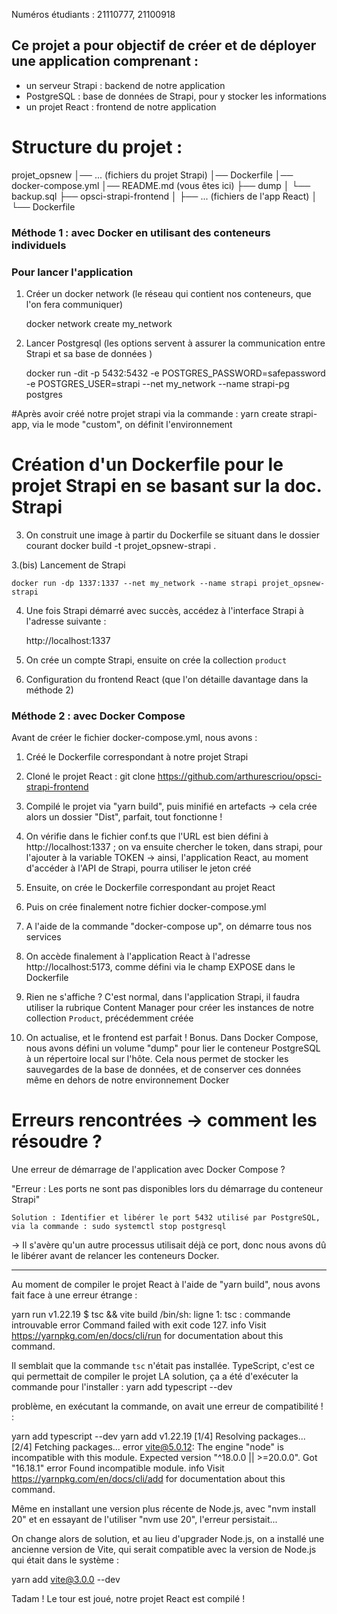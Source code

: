 Numéros étudiants : 21110777, 21100918


## Ce projet a pour objectif de créer et de déployer une application comprenant : 
- un serveur Strapi : backend de notre application
- PostgreSQL : base de données de Strapi, pour y stocker les informations
- un projet React : frontend de notre application

# Structure du projet :

projet_opsnew
│── ... (fichiers du projet Strapi)
│── Dockerfile
│── docker-compose.yml
│── README.md (vous êtes ici)
├── dump
│   └── backup.sql
├── opsci-strapi-frontend
│   ├── ... (fichiers de l'app React)
│   └── Dockerfile


### Méthode 1 : avec Docker en utilisant des conteneurs individuels

### Pour lancer l'application

1. Créer un docker network (le réseau qui contient nos conteneurs, que l'on fera communiquer)

    docker network create my_network
    
2. Lancer Postgresql (les options servent à assurer la communication entre Strapi et sa base de données )

    docker run -dit -p 5432:5432 -e
    POSTGRES_PASSWORD=safepassword -e
    POSTGRES_USER=strapi --net
    my_network --name strapi-pg postgres
    
#Après avoir créé notre projet strapi via la commande : yarn create strapi-app, via le mode "custom", on définit l'environnement

# Création d'un Dockerfile pour le projet Strapi en se basant sur la doc. Strapi

3. On construit une image à partir du Dockerfile se situant dans le dossier courant
    docker build -t projet_opsnew-strapi .

    
3.(bis) Lancement de Strapi

    docker run -dp 1337:1337 --net my_network --name strapi projet_opsnew-strapi
    
4. Une fois Strapi démarré avec succès, accédez à l'interface Strapi à l'adresse suivante :

    http://localhost:1337
    
5. On crée un compte Strapi, ensuite on crée la collection `product` 

6. Configuration du frontend React (que l'on détaille davantage dans la méthode 2)
 
### Méthode 2 : avec Docker Compose

Avant de créer le fichier docker-compose.yml, nous avons : 
1. Créé le Dockerfile correspondant à notre projet Strapi

2. Cloné le projet React : git clone https://github.com/arthurescriou/opsci-strapi-frontend

3. Compilé le projet via "yarn build", puis minifié en artefacts -> cela crée alors un dossier "Dist", parfait, tout fonctionne ! 

4. On vérifie dans le fichier conf.ts que l'URL est bien défini à http://localhost:1337 ; on va ensuite chercher le token, dans strapi, pour l'ajouter à la variable TOKEN -> ainsi, l'application React, au moment d'accéder à l'API de Strapi, pourra utiliser le jeton créé

5. Ensuite, on crée le Dockerfile correspondant au projet React
6. Puis on crée finalement notre fichier docker-compose.yml 

7. A l'aide de la commande "docker-compose up", on démarre tous nos services

8. On accède finalement à l'application React à l'adresse http://localhost:5173, comme défini via le champ EXPOSE dans le Dockerfile

9. Rien ne s'affiche ? C'est normal, dans l'application Strapi, il faudra utiliser la rubrique Content Manager pour créer les instances de notre collection `Product`, précédemment créée 

10. On actualise, et le frontend est parfait ! 
Bonus. Dans Docker Compose, nous avons défini un volume  "dump" pour lier le conteneur PostgreSQL à un répertoire local sur l'hôte. Cela nous permet de stocker les sauvegardes de la base de données, et de conserver ces données même en dehors de notre environnement Docker


# Erreurs rencontrées -> comment les résoudre ? 

Une erreur de démarrage de l'application avec Docker Compose ?

"Erreur : Les ports ne sont pas disponibles lors du démarrage du conteneur Strapi" 
    
    Solution : Identifier et libérer le port 5432 utilisé par PostgreSQL, via la commande : sudo systemctl stop postgresql

-> Il s'avère qu'un autre processus utilisait déjà ce port, donc nous avons dû le libérer avant de relancer les conteneurs Docker.
    
---
Au moment de compiler le projet React à l'aide de "yarn build", nous avons fait face à une erreur étrange : 

yarn run v1.22.19
$ tsc && vite build
/bin/sh: ligne 1: tsc : commande introuvable
error Command failed with exit code 127.
info Visit https://yarnpkg.com/en/docs/cli/run for documentation about this command.

Il semblait que la commande `tsc` n'était pas installée. TypeScript, c'est ce qui permettait de compiler le projet
LA solution, ça a été d'exécuter la commande pour l'installer :
yarn add typescript --dev

problème, en exécutant la commande, on avait une erreur de compatibilité ! : 

yarn add typescript --dev
yarn add v1.22.19
[1/4] Resolving packages...
[2/4] Fetching packages...
error vite@5.0.12: The engine "node" is incompatible with this module. Expected version "^18.0.0 || >=20.0.0". Got "16.18.1"
error Found incompatible module.
info Visit https://yarnpkg.com/en/docs/cli/add for documentation about this command.

Même en installant une version plus récente de Node.js, avec "nvm install 20" et en essayant de l'utiliser "nvm use 20", l'erreur persistait...

On change alors de solution, et au lieu d'upgrader Node.js, on a installé une ancienne version de Vite, qui serait compatible avec la version de Node.js qui était dans le système : 

yarn add vite@3.0.0 --dev

Tadam ! Le tour est joué, notre projet React est compilé ! 
    




